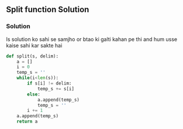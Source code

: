 ## Split function Solution



### Solution

Is solution ko sahi se samjho or btao ki galti kahan pe thi and hum usse kaise sahi kar sakte hai

```python
def split(s, delim):
	a = []
	i = 0
	temp_s = ''
	while(i<len(s)):
		if s[i] != delim:
			temp_s += s[i]
		else:
			a.append(temp_s)
			temp_s = ''
		i += 1
	a.append(temp_s)
	return a
```


